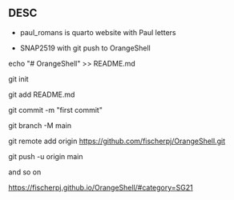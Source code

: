 ## DESC

-   paul_romans is quarto website with Paul letters

-   SNAP2519 with git push to OrangeShell

echo "\# OrangeShell" \>\> README.md

git init

git add README.md

git commit -m "first commit"

git branch -M main

git remote add origin https://github.com/fischerpj/OrangeShell.git

git push -u origin main

and so on

https://fischerpj.github.io/OrangeShell/#category=SG21
